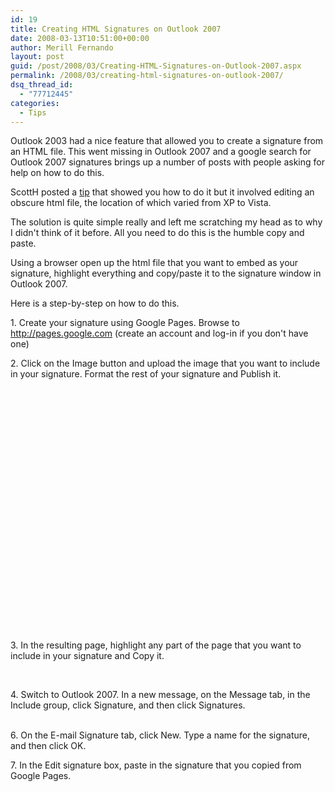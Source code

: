```yaml
---
id: 19
title: Creating HTML Signatures on Outlook 2007
date: 2008-03-13T10:51:00+00:00
author: Merill Fernando
layout: post
guid: /post/2008/03/Creating-HTML-Signatures-on-Outlook-2007.aspx
permalink: /2008/03/creating-html-signatures-on-outlook-2007/
dsq_thread_id:
  - "77712445"
categories:
  - Tips
---
```

<p>
Outlook 2003 had a nice feature that allowed you to create a signature from an HTML file. This went missing in Outlook 2007 and a google search for Outlook 2007 signatures brings up a number of posts with people asking for help on how to do this. 
</p>
<p>
ScottH posted a <a href="http://www.hanselman.com/blog/EmailSignatureEtiquetteWithOutlook2007AppropriateFlair.aspx">tip</a> that showed you how to do it but it involved editing an obscure html file, the location of which varied from XP to Vista. 
</p>
<p>
The solution is quite simple really and left me scratching my head as to why I didn&#39;t think of it before. All you need to do this is the humble copy and paste. 
</p>
<p>
Using a browser open up the html file that you want to embed as your signature, highlight everything and copy/paste it to the signature window in Outlook 2007.
</p>
<p>
Here is a step-by-step on how to do this.
</p>
<p>
1. Create your signature using Google Pages. Browse to <img src="file:///C:/DOCUME%7E1/mfernand/LOCALS%7E1/Temp/moz-screenshot.jpg" alt="" /><a href="http://pages.google.com">http://pages.google.com</a> (create an account and log-in if you don&#39;t have one)
</p>
<p>
2. Click on the Image button and upload the image that you want to include in your signature. Format the rest of your signature and Publish it. 
</p>
<p>
&nbsp;<img src="http://www.merill.net/wp-content/uploads/files/GooglePagesSignature.png" alt="" align="left" />
</p>
<p>
&nbsp;
</p>
<p>
&nbsp;
</p>
<p>
&nbsp;
</p>
<p>
&nbsp;
</p>
<p>
&nbsp;
</p>
<p>
&nbsp;
</p>
<p>
&nbsp;
</p>
<p>
&nbsp; 
</p>
<p>
&nbsp; 
</p>
<p>
&nbsp;
</p>
<p>
&nbsp;
</p>
<p>
&nbsp;
</p>
<p>
3. In the resulting page, highlight any part of the page that you want to include in your signature and Copy it.
</p>
<p>
&nbsp; <img src="http://www.merill.net/wp-content/uploads/files/GoogleCopySignature.png" alt="" />
</p>
<p>
4. Switch to Outlook 2007. In a new message, on the Message tab, in the Include group, click Signature, and then click Signatures.
</p>
<p>
<br />
<img src="http://www.merill.net/wp-content/uploads/files/Outlook2007SignatureStep2.gif" alt="" /><br />
6. On the E-mail Signature tab, click New. Type a name for the signature, and then click OK. 
</p>
<p>
7. In the Edit signature box, paste in the signature that you copied from Google Pages. &nbsp;
</p>
<img src="http://www.merill.net/wp-content/uploads/files/Outlook2007SignatureStep3.gif" alt="" /><br />
